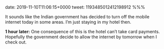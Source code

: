 date: 2019-11-10T11:06:15+0000
tweet: 1193485012412198912
%%%

It sounds like the Indian government has decided to turn off the mobile internet today in some areas. I’m just staying in my hotel then.

**1 hour later:** One consequence of this is the hotel can’t take card payments. Hopefully the government decide to allow the internet by tomorrow when I check out.
